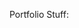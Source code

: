 Portfolio Stuff:

<!--
NOTES-------------------
MORGAN / CORS / NODEMON = DEV TOOLS

REACT / REACT-DOM / REACT-ROUTER = FRONT END SERVER TOOLS

EXPRESS / BCRYPT = BACK END SERVER TOOLS

Database = "portfolio"
________________________
FRONT-END:
    Minimal UseState in the front end:
    (Should be kept all in the main index.js)

    Use UseEffect for API calls in the front end:
    (All fetch request should be kept in a seperate file)
_________________________
BACK-END:
    UseState to hold data used in the front end.

    Router should be used to get data out of the database
    (all functions can be imported to the file.)

    Send the right data back when called using a fetch request.
_________________________
DATABASE:
    Store the data seeded into it and return the correct data when neccessary.
    (Data gets returned using client queries)

    Add new data when it is called.
    (also done using client queries)
_________________________
-------------------------
-->
<!--
* package.json {
    * Install {
        React √
        React-Dom √
        React-Router √
        React-Scripts √
        Morgan √
        Cors √
        Nodemon √
        Express √
        PG (postgreSQL) √
        DOTENV √
        BCRYPT √
    }
    * Fix Scripts √
}
* Database {
    * Create Database in PSQL √
    * Create Seed.js √
    * Seed db with dummy data v
    * Test db √
    * Create Projects.js for db functions √
}
* Back-End {
    * Create API {
        * Index.js √
        * Projects.js √
        * Test API with PostMan √
    }
}
* Front-End {
    *Create Public {
        * Index.html √
        * Style.css √
    }
    * Create React Server {
        * Styling {
            Projects.css
            Home.css
            NavBar.css
            About.css
            Skills.css
        }
        * NavBar.js √
        * Index.js √
        * Projects.js √
        * Home.js √
        * About.js √
        * Skills.js
    }
}
-->
